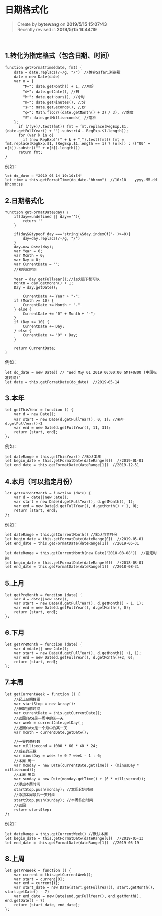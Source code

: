 **日期格式化**
===

> Create by **bytewang** on **2019/5/15 15:07:43**  
> Recently revised in **2019/5/15 16:44:19**


<br>

## 1.转化为指定格式（包含日期、时间）

	function getFormatTime(date, fmt) {
  		date = date.replace(/-/g, "/"); //兼容Safari浏览器
  		date = new Date(date)
	  	var o = {
		    "M+": date.getMonth() + 1, //月份
		    "d+": date.getDate(), //日
		    "h+": date.getHours(), //小时
		    "m+": date.getMinutes(), //分
		    "s+": date.getSeconds(), //秒
		    "q+": Math.floor((date.getMonth() + 3) / 3), //季度
		    "S": date.getMilliseconds() //毫秒
	 	};
		  if (/(y+)/.test(fmt)) fmt = fmt.replace(RegExp.$1, (date.getFullYear() + "").substr(4 - RegExp.$1.length));
		  for (var k in o)
		    if (new RegExp("(" + k + ")").test(fmt)) fmt = fmt.replace(RegExp.$1, (RegExp.$1.length == 1) ? (o[k]) : (("00" + o[k]).substr(("" + o[k]).length)));
		  return fmt;
	}

例如：

	let do_date = "2019-05-14 10:10:54"     
	let time = this.getFormatTime(do_date."hh:mm")  //10:10    yyyy-MM-dd hh:mm:ss   



## 2.日期格式化


	function getFormatDate(day) {
	    if(day==undefined || day==''){
	        return ''
	    }

	    if(day&&typeof day ==='string'&&day.indexOf('-')>=0){
	        day=day.replace(/-/g, "/");
	    }
	    day=new Date(day);
	    var Year = 0;
	    var Month = 0;
	    var Day = 0;
	    var CurrentDate = "";
		//初始化时间

    	Year = day.getFullYear();//ie火狐下都可以
	    Month = day.getMonth() + 1;
	    Day = day.getDate();
	
		    CurrentDate += Year + "-";
	    if (Month >= 10) {
	        CurrentDate += Month + "-";
	    } else {
	        CurrentDate += "0" + Month + "-";
	    }
	    if (Day >= 10) {
	        CurrentDate += Day;
	    } else {
	        CurrentDate += "0" + Day;
	    }

    	return CurrentDate;
	}


例如：

	let do_date = new Date() // "Wed May 01 2019 00:00:00 GMT+0800 (中国标准时间)"     
	let date = this.getFormatDate(do_date)  //2019-05-14


## 3.本年

	let getThisYear = function () {
	    var d = new Date();
	    var start = new Date(d.getFullYear(), 0, 1); //去年  d.getFullYear()-2
	    var end = new Date(d.getFullYear(), 11, 31);
	    return [start, end];
	};

例如：

	let dateRange = this.getThisYear() //默认本年
	let begin_date = this.getFormatDate(dateRange[0])  //2019-01-01
	let end_date = this.getFormatDate(dateRange[1])  //2019-12-31



## 4.本月（可以指定月份）

	let getCurrentMonth = function (date) {
		var d = date||new Date();
		var start = new Date(d.getFullYear(), d.getMonth(), 1);
		var end = new Date(d.getFullYear(), d.getMonth() + 1, 0);
		return [start, end];
	};

例如：

	let dateRange = this.getCurrentMonth() //默认当前月份
	let begin_date = this.getFormatDate(dateRange[0])  //2019-05-01
	let end_date = this.getFormatDate(dateRange[1])  //2019-05-31

	let dateRange = this.getCurrentMonth(new Date("2018-08-08"))  //指定时间
	let begin_date = this.getFormatDate(dateRange[0])  //2018-08-01
	let end_date = this.getFormatDate(dateRange[1])  //2018-08-31  


## 5.上月

	let getPreMonth = function (date) {
	    var d = date||new Date();
	    var start = new Date(d.getFullYear(), d.getMonth() - 1, 1);
	    var end = new Date(d.getFullYear(), d.getMonth(), 0);
	    return [start, end];
	};

## 6.下月

	let getPreMonth = function (date) {
		var d =date|| new Date();
	    var start = new Date(d.getFullYear(), d.getMonth() +1, 1);
	    var end = new Date(d.getFullYear(), d.getMonth()+2, 0);
	    return [start, end];
	};


## 7.本周

	let getCurrentWeek = function () {
	    //起止日期数组
	    var startStop = new Array();
	    //获取当前时间
	    var currentDate = this.getCurrentDate();
	    //返回date是一周中的某一天
	    var week = currentDate.getDay();
	    //返回date是一个月中的某一天
	    var month = currentDate.getDate();
	
	    //一天的毫秒数
	    var millisecond = 1000 * 60 * 60 * 24;
	    //减去的天数
	    var minusDay = week != 0 ? week - 1 : 6;
	    //本周 周一
	    var monday = new Date(currentDate.getTime() - (minusDay * millisecond));
	    //本周 周日
	    var sunday = new Date(monday.getTime() + (6 * millisecond));
	    //添加本周时间
	    startStop.push(monday); //本周起始时间
	    //添加本周最后一天时间
	    startStop.push(sunday); //本周终止时间
	    //返回
	    return startStop;
	};

例如：

	let dateRange = this.getCurrentWeek() //默认本周
	let begin_date = this.getFormatDate(dateRange[0])  //2019-05-13
	let end_date = this.getFormatDate(dateRange[1])  //2019-05-19

## 8.上周
	let getPreWeek = function () {
	    var current = this.getCurrentWeek();
	    var start = current[0];
	    var end = current[1];
		var start_date = new Date(start.getFullYear(), start.getMonth(), start.getDate() - 7)
		var end_date = new Date(end.getFullYear(), end.getMonth(), end.getDate() - 7)
	    return [start_date, end_date];
	};